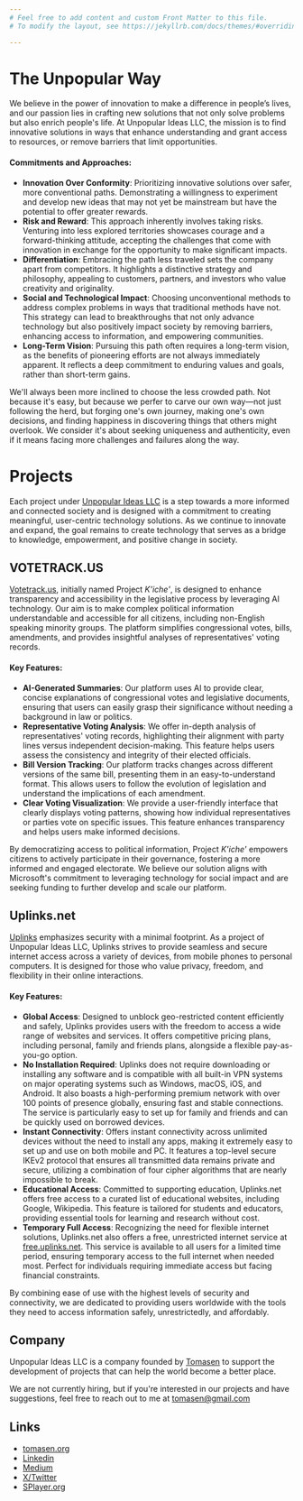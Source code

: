 ```yaml
---
# Feel free to add content and custom Front Matter to this file.
# To modify the layout, see https://jekyllrb.com/docs/themes/#overriding-theme-defaults

---
```


# The Unpopular Way

We believe in the power of innovation to make a difference in people’s lives, and our passion lies in crafting new solutions that not only solve problems but also enrich people's life. At Unpopular Ideas LLC, the mission is to find innovative solutions in ways that enhance understanding and grant access to resources, or remove barriers that limit opportunities. 

#### Commitments and Approaches:

- **Innovation Over Conformity**: Prioritizing innovative solutions over safer, more conventional paths. Demonstrating a willingness to experiment and develop new ideas that may not yet be mainstream but have the potential to offer greater rewards.
- **Risk and Reward**: This approach inherently involves taking risks. Venturing into less explored territories showcases courage and a forward-thinking attitude, accepting the challenges that come with innovation in exchange for the opportunity to make significant impacts.
- **Differentiation**: Embracing the path less traveled sets the company apart from competitors. It highlights a distinctive strategy and philosophy, appealing to customers, partners, and investors who value creativity and originality.
- **Social and Technological Impact**: Choosing unconventional methods to address complex problems in ways that traditional methods have not. This strategy can lead to breakthroughs that not only advance technology but also positively impact society by removing barriers, enhancing access to information, and empowering communities.
- **Long-Term Vision**: Pursuing this path often requires a long-term vision, as the benefits of pioneering efforts are not always immediately apparent. It reflects a deep commitment to enduring values and goals, rather than short-term gains.

We'll always been more inclined to choose the less crowded path. Not because it's easy, but because we perfer to carve our own way—not just following the herd, but forging one's own journey, making one's own decisions, and finding happiness in discovering things that others might overlook. We consider it's about seeking uniqueness and authenticity, even if it means facing more challenges and failures along the way.

# Projects

Each project under [Unpopular Ideas LLC](https://upop.io) is a step towards a more informed and connected society and is designed with a commitment to creating meaningful, user-centric technology solutions. As we continue to innovate and expand, the goal remains to create technology that serves as a bridge to knowledge, empowerment, and positive change in society.

## VOTETRACK.US
 
[Votetrack.us](https://votetrack.us), initially named Project *K'iche'*, is designed to enhance transparency and accessibility in the legislative process by leveraging AI technology. Our aim is to make complex political information understandable and accessible for all citizens, including non-English speaking minority groups. The platform simplifies congressional votes, bills, amendments, and provides insightful analyses of representatives' voting records.

#### Key Features:

- **AI-Generated Summaries**: Our platform uses AI to provide clear, concise explanations of congressional votes and legislative documents, ensuring that users can easily grasp their significance without needing a background in law or politics.
- **Representative Voting Analysis**: We offer in-depth analysis of representatives' voting records, highlighting their alignment with party lines versus independent decision-making. This feature helps users assess the consistency and integrity of their elected officials.
- **Bill Version Tracking**: Our platform tracks changes across different versions of the same bill, presenting them in an easy-to-understand format. This allows users to follow the evolution of legislation and understand the implications of each amendment.
- **Clear Voting Visualization**: We provide a user-friendly interface that clearly displays voting patterns, showing how individual representatives or parties vote on specific issues. This feature enhances transparency and helps users make informed decisions.

By democratizing access to political information, Project *K'iche'* empowers citizens to actively participate in their governance, fostering a more informed and engaged electorate. We believe our solution aligns with Microsoft's commitment to leveraging technology for social impact and are seeking funding to further develop and scale our platform.

## Uplinks.net

[Uplinks](https://uplinks.net) emphasizes security with a minimal footprint. As a project of Unpopular Ideas LLC, Uplinks strives to provide seamless and secure internet access across a variety of devices, from mobile phones to personal computers. It is designed for those who value privacy, freedom, and flexibility in their online interactions.

#### Key Features:

- **Global Access**: Designed to unblock geo-restricted content efficiently and safely, Uplinks provides users with the freedom to access a wide range of websites and services. It offers competitive pricing plans, including personal, family and friends plans, alongside a flexible pay-as-you-go option.
- **No Installation Required**: Uplinks does not require downloading or installing any software and is compatible with all built-in VPN systems on major operating systems such as Windows, macOS, iOS, and Android. It also boasts a high-performing premium network with over 100 points of presence globally, ensuring fast and stable connections. The service is particularly easy to set up for family and friends and can be quickly used on borrowed devices.
- **Instant Connectivity**: Offers instant connectivity across unlimited devices without the need to install any apps, making it extremely easy to set up and use on both mobile and PC. It features a top-level secure IKEv2 protocol that ensures all transmitted data remains private and secure, utilizing a combination of four cipher algorithms that are nearly impossible to break.
- **Educational Access**: Committed to supporting education, Uplinks.net offers free access to a curated list of educational websites, including Google, Wikipedia. This feature is tailored for students and educators, providing essential tools for learning and research without cost.
- **Temporary Full Access**: Recognizing the need for flexible internet solutions, Uplinks.net also offers a free, unrestricted internet service at [free.uplinks.net](https://free.uplinks.net). This service is available to all users for a limited time period, ensuring temporary access to the full internet when needed most. Perfect for individuals requiring immediate access but facing financial constraints.

By combining ease of use with the highest levels of security and connectivity, we are dedicated to providing users worldwide with the tools they need to access information safely, unrestrictedly, and affordably.

## Company

Unpopular Ideas LLC is a company founded by [Tomasen](https://github.com/tomasen) to support the development of projects that can help the world become a better place.

We are not currently hiring, but if you're interested in our projects and have suggestions, feel free to reach out to me at tomasen@gmail.com

## Links

- [tomasen.org](https://tomasen.org)
- [Linkedin](https://www.linkedin.com/in/tomasen1/)
- [Medium](https://story.tomasen.org)
- [X/Twitter](https://twitter.com/TOMAS3N)
- [SPlayer.org](https://splayer.org)
